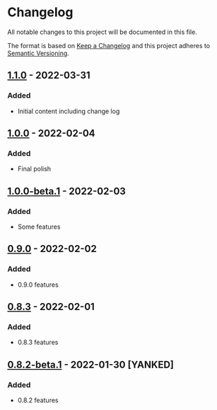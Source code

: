 # Changelog

All notable changes to this project will be documented in this file.

The format is based on [Keep a Changelog](http://keepachangelog.com/)
and this project adheres to [Semantic Versioning](http://semver.org/).

## [1.1.0] - 2022-03-31

### Added

* Initial content including change log

## [1.0.0] - 2022-02-04

### Added

* Final polish

## [1.0.0-beta.1] - 2022-02-03

### Added

* Some features

## [0.9.0] - 2022-02-02

### Added

* 0.9.0 features

## [0.8.3] - 2022-02-01

### Added

* 0.8.3 features

## [0.8.2-beta.1] - 2022-01-30 \[YANKED]

### Added

* 0.8.2 features

[1.1.0]: https://github.com/test/dummy/compare/1.0.0...1.1.0

[1.0.0]: https://github.com/test/dummy/compare/1.0.0-beta.1...1.0.0

[1.0.0-beta.1]: https://github.com/test/dummy/compare/0.9.0...1.0.0-beta.1

[0.9.0]: https://github.com/test/dummy/compare/0.8.3...0.9.0

[0.8.3]: https://github.com/test/dummy/compare/0.8.2-beta.1...0.8.3

[0.8.2-beta.1]: https://github.com/test/dummy/releases/tag/0.8.2-beta.1
